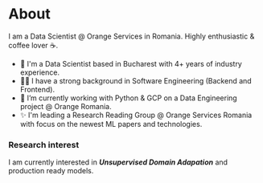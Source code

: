 # About

I am a Data Scientist @ Orange Services in Romania. Highly enthusiastic & coffee lover ☕. 

- 🔭 I'm a Data Scientist based in Bucharest with 4+ years of industry experience.
- 🧑‍💻 I have a strong background in Software Engineering (Backend and Frontend).
- 🌱 I’m currently working with Python & GCP on a Data Engineering project @ Orange Romania.
- ✨ I'm leading a Research Reading Group @ Orange Services Romania with focus on the newest ML papers and technologies.


### Research interest

I am currently interested in ***Unsupervised Domain Adapation*** and production ready models.


